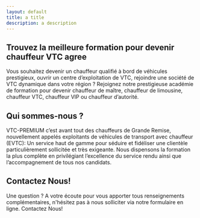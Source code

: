 ```yaml
---
layout: default
title: a title
description: a description
---
```

## Trouvez la meilleure formation pour devenir chauffeur VTC agree
Vous souhaitez devenir un chauffeur qualifié à bord de véhicules prestigieux, ouvrir un centre d’exploitation de VTC, rejoindre une société de VTC dynamique dans votre région ?
Rejoignez notre prestigieuse académie de formation pour devenir chauffeur de maître, chauffeur de limousine, chauffeur VTC, chauffeur VIP ou chauffeur d’autorité.
## Qui sommes-nous ?
VTC-PREMIUM c’est avant tout des chauffeurs de Grande Remise, nouvellement appelés exploitants de véhicules de transport avec chauffeur (EVTC): Un service haut de gamme pour séduire et fidéliser une clientèle particulièrement sollicitée et très exigeante.
Nous dispensons la formation la plus complète en privilégiant l’excellence du service rendu ainsi que l’accompagnement de tous nos candidats.
## Contactez Nous!
Une question ?
A votre écoute pour vous apporter tous renseignements complémentaires, n'hésitez pas à nous solliciter via notre formulaire en ligne.
Contactez Nous!
